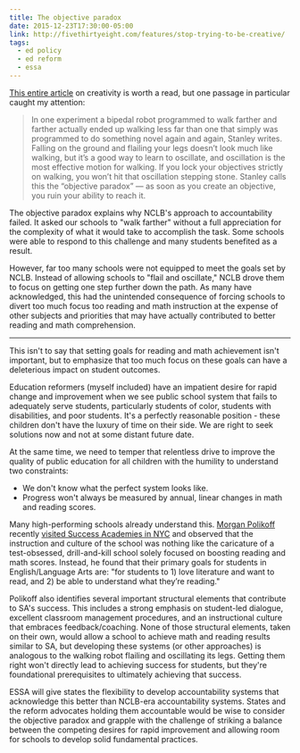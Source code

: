 ```yaml
---
title: The objective paradox
date: 2015-12-23T17:30:00-05:00
link: http://fivethirtyeight.com/features/stop-trying-to-be-creative/
tags: 
  - ed policy
  - ed reform
  - essa
---
```


[This entire article](http://fivethirtyeight.com/features/stop-trying-to-be-creative/) on creativity is worth a read, but one passage in particular caught my attention:

>In one experiment a bipedal robot programmed to walk farther and farther actually ended up walking less far than one that simply was programmed to do something novel again and again, Stanley writes. Falling on the ground and flailing your legs doesn’t look much like walking, but it’s a good way to learn to oscillate, and oscillation is the most effective motion for walking. If you lock your objectives strictly on walking, you won’t hit that oscillation stepping stone. Stanley calls this the “objective paradox” — as soon as you create an objective, you ruin your ability to reach it.

The objective paradox explains why NCLB's approach to accountability failed. It asked our schools to "walk farther" without a full appreciation for the complexity of what it would take to accomplish the task. Some schools were able to respond to this challenge and many students benefited as a result. 

However, far too many schools were not equipped to meet the goals set by NCLB. Instead of allowing schools to "flail and oscillate," NCLB drove them to focus on getting one step further down the path. As many have acknowledged, this had the unintended consequence of forcing schools to divert too much focus too reading and math instruction at the expense of other subjects and priorities that may have actually contributed to better reading and math comprehension.

---

This isn't to say that setting goals for reading and math achievement isn't important, but to emphasize that too much focus on these goals can have a deleterious impact on student outcomes. 

Education reformers (myself included) have an impatient desire for rapid change and improvement when we see public school system that fails to adequately serve students, particularly students of color, students with disabilities, and poor students. It's a perfectly reasonable position - these children don't have the luxury of time on their side. We are right to seek solutions now and not at some distant future date.

At the same time, we need to temper that relentless drive to improve the quality of public education for all children with the humility to understand two constraints:

- We don't know what the perfect system looks like.
- Progress won't always be measured by annual, linear changes in math and reading scores.

Many high-performing schools already understand this. [Morgan Polikoff](https://www.twitter.com/mpolikoff) recently [visited Success Academies in NYC](http://morganpolikoff.com/2015/12/11/my-visit-to-success-academies/) and observed that the instruction and culture of the school was nothing like the caricature of a test-obsessed, drill-and-kill school solely focused on boosting reading and math scores. Instead, he found that their primary goals for students in English/Language Arts are: "for students to 1) love literature and want to read, and 2) be able to understand what they’re reading." 

Polikoff also identifies several important structural elements that contribute to SA's success. This includes a strong emphasis on student-led dialogue, excellent classroom management procedures, and an instructional culture that embraces feedback/coaching. None of those structural elements, taken on their own, would allow a school to achieve math and reading  results similar to SA, but developing these systems (or other approaches) is analogous to the walking robot flailing and oscillating its legs. Getting them right won't directly lead to achieving success for students, but they're foundational prerequisites to ultimately achieving that success. 

ESSA will give states the flexibility to develop accountability systems that acknowledge this better than NCLB-era accountability systems. States and the reform advocates holding them accountable would be wise to consider the objective paradox and grapple with the challenge of striking a balance between the competing desires for rapid improvement and allowing room for schools to develop solid fundamental practices. 


